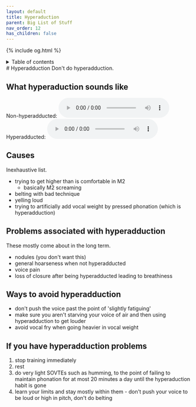 ```yaml
---
layout: default
title: Hyperaduction
parent: Big List of Stuff
nav_order: 12
has_children: false
---
```

{% include og.html %}
<details closed markdown="block">
  <summary>
    Table of contents
  </summary>
{: .text-delta }
1. TOC
{:toc}
</details>
# Hyperadduction
Don't do hyperadduction.

## What hyperaduction sounds like
Non-hyperadducted:
<audio controls> <source src="/audio/tone-masc-normal.ogg" type="audio/ogg"> Your browser does not support the audio element. </audio>
Hyperadducted:
<audio controls> <source src="/audio/tone-masc-hyperadducted.ogg" type="audio/ogg"> Your browser does not support the audio element. </audio>

## Causes
Inexhaustive list.
- trying to get higher than is comfortable in M2
  - basically M2 screaming
- belting with bad technique
- yelling loud
- trying to artificially add vocal weight by pressed phonation (which is hyperadduction)

## Problems associated with hyperadduction
These mostly come about in the long term.
- nodules (you don't want this)
- general hoarseness when not hyperadducted
- voice pain
- loss of closure after being hyperadducted leading to breathiness

## Ways to avoid hyperadduction
- don't push the voice past the point of 'slightly fatiguing'
- make sure you aren't starving your voice of air and then using hyperadduction to get louder
- avoid vocal fry when going heavier in vocal weight

## If you have hyperadduction problems
1. stop training immediately
2. rest
3. do very light SOVTEs such as humming, to the point of failing to maintain phonation for at most 20 minutes a day until the hyperaduction habit is gone
4. learn your limits and stay mostly within them - don't push your voice to be loud or high in pitch, don't do belting
